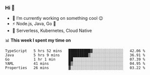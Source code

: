 ### Hi 👋

<!--
**nodejh/nodejh** is a ✨ _special_ ✨ repository because its `README.md` (this file) appears on your GitHub profile.

Here are some ideas to get you started:

- 🔭 I’m currently working on ...
- 🌱 I’m currently learning ...
- 👯 I’m looking to collaborate on ...
- 🤔 I’m looking for help with ...
- 💬 Ask me about ...
- 📫 How to reach me: ...
- 😄 Pronouns: ...
- ⚡ Fun fact: ...
-->

- 🔭 I’m currently working on something cool :wink:
- ⚡ Node.js, Java, Go :thought_balloon:
- 🤖 Serverless, Kubernetes, Cloud Native

📊 **This week I spent my time on**

<!--START_SECTION:waka-->
```text
TypeScript   5 hrs 52 mins   ██████████▓░░░░░░░░░░░░░░   42.06 % 
Java         5 hrs 9 mins    █████████▒░░░░░░░░░░░░░░░   36.91 % 
Go           1 hr 1 min      ██░░░░░░░░░░░░░░░░░░░░░░░   07.39 % 
YAML         41 mins         █▒░░░░░░░░░░░░░░░░░░░░░░░   04.95 % 
Properties   26 mins         ▓░░░░░░░░░░░░░░░░░░░░░░░░   03.22 % 
```
<!--END_SECTION:waka-->


<!--
:traffic_light: **Visitors**

![visitors](https://visitor-badge.glitch.me/badge?page_id=nodejh.nodejh)
-->
